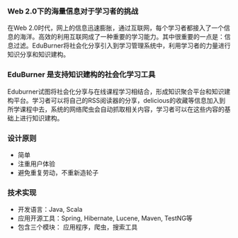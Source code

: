 ### Web 2.0下的海量信息对于学习者的挑战 ###

在Web 2.0时代，网上的信息迅速膨胀，通过互联网，每个学习者都接入了一个信息的海洋。高效的利用互联网成了一种重要的学习能力。其中很重要的一点是：信息过滤。EduBurner将社会化分享引入到学习管理系统中，利用学习者的力量进行知识分享和知识建构。

### EduBurner 是支持知识建构的社会化学习工具 ###

Eduburner试图将社会化分享与在线课程学习相结合，形成知识聚合平台和知识建构平台。学习者可以将自己的RSS阅读器的分享，delicious的收藏等信息加入到所学课程中去，系统的网络爬虫会自动抓取相关内容，学习者可以在这些内容的基础上进行知识建构。

### 设计原则 ###

  * 简单
  * 注重用户体验
  * 避免重复劳动，不重新造轮子

### 技术实现 ###

  * 开发语言：Java, Scala
  * 应用开源工具：Spring, Hibernate, Lucene, Maven, TestNG等
  * 包含三个模块： 应用程序，爬虫，搜索工具